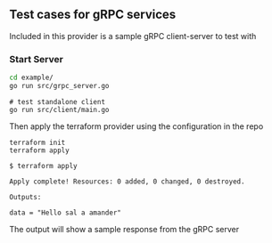 ## Test cases for gRPC services

Included in this provider is a sample gRPC client-server to test with

### Start Server

```bash
cd example/
go run src/grpc_server.go
```

```
# test standalone client
go run src/client/main.go
```

Then apply the terraform provider using the configuration in the repo

```
terraform init
terraform apply

$ terraform apply

Apply complete! Resources: 0 added, 0 changed, 0 destroyed.

Outputs:

data = "Hello sal a amander"

```

The output will show a sample response from the gRPC server

